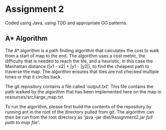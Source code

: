 <h1>Assignment 2 </h1>
Coded using Java, using TDD and appropriate OO patterns.
<h2>A* Algorithm </h2>
The A* algorithm is a path finding algorithm that calculates the cost to walk from a start of map to the end. The algorithm uses a cost metric, the difficulty that is needed to reach the tile, and a heuristic, in this case the Manhattan distance (|x1 - x2| + |y1 - |y2|), to find the cheapest path to traverse the map. The algorithm ensures that tiles are not checked multiple times or that it circles back.

The git repository contains a file called 'output.txt'. This file contains the path walked by the algorithm that has been implemented here on the map in resources/src/large_map.txt.

To run the algorithm, please first build the contents of the repository by running ant in the root of the directory pulled from git. The algorithm can then be run from the root directory as 'java -jar dist/Assignment2.jar *full path to map file*'.
